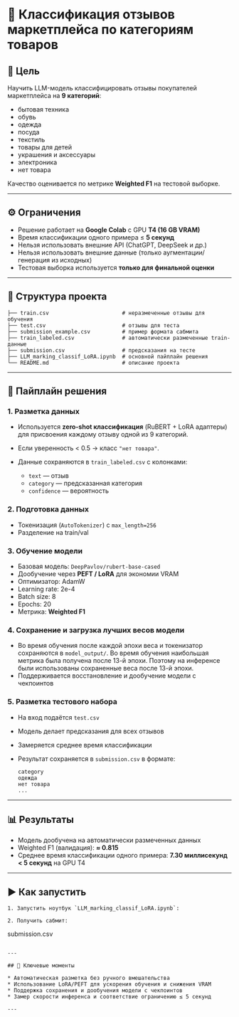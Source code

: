 # 🛒 Классификация отзывов маркетплейса по категориям товаров

## 📌 Цель

Научить LLM-модель классифицировать отзывы покупателей маркетплейса на **9 категорий**:

* бытовая техника
* обувь
* одежда
* посуда
* текстиль
* товары для детей
* украшения и аксессуары
* электроника
* нет товара

Качество оценивается по метрике **Weighted F1** на тестовой выборке.

---

## ⚙️ Ограничения

* Решение работает на **Google Colab** с GPU **T4 (16 GB VRAM)**
* Время классификации одного примера ≤ **5 секунд**
* Нельзя использовать внешние API (ChatGPT, DeepSeek и др.)
* Нельзя использовать внешние данные (только аугментации/генерация из исходных)
* Тестовая выборка используется **только для финальной оценки**

---

## 📂 Структура проекта

```
├── train.csv                       # неразмеченные отзывы для обучения
├── test.csv                        # отзывы для теста
├── submission_example.csv          # пример формата сабмита
├── train_labeled.csv               # автоматически размеченные train-данные
├── submission.csv                  # предсказания на тесте
├── LLM_marking_classif_LoRA.ipynb  # основной пайплайн решения
└── README.md                       # описание проекта
```

---

## 🚀 Пайплайн решения

### 1. Разметка данных

* Используется **zero-shot классификация** (RuBERT + LoRA адаптеры) для присвоения каждому отзыву одной из 9 категорий.
* Если уверенность < 0.5 → класс `"нет товара"`.
* Данные сохраняются в `train_labeled.csv` с колонками:

  * `text` — отзыв
  * `category` — предсказанная категория
  * `confidence` — вероятность

### 2. Подготовка данных

* Токенизация (`AutoTokenizer`) с `max_length=256`
* Разделение на train/val

### 3. Обучение модели

* Базовая модель: `DeepPavlov/rubert-base-cased`
* Дообучение через **PEFT / LoRA** для экономии VRAM
* Оптимизатор: AdamW
* Learning rate: 2e-4
* Batch size: 8
* Epochs: 20
* Метрика: **Weighted F1**

### 4. Сохранение и загрузка лучших весов модели

* Во время обучения после каждой эпохи веса и токенизатор сохраняются в `model_output/`. Во время обучения наибольшая метрика была получена после 13-й эпохи. Поэтому на инференсе были использованы сохраненные веса после 13-й эпохи.
* Поддерживается восстановление и дообучение модели с чекпоинтов

### 5. Разметка тестового набора

* На вход подаётся `test.csv`
* Модель делает предсказания для всех отзывов
* Замеряется среднее время классификации
* Результат сохраняется в `submission.csv` в формате:

  ```
  category
  одежда
  нет товара
  ...
  ```

---

## 📊 Результаты

* Модель дообучена на автоматически размеченных данных
* Weighted F1 (валидация): **≈ 0.815**
* Среднее время классификации одного примера: **7.30 миллисекунд < 5 секунд** на GPU T4

---

## ▶️ Как запустить

   ```
1. Запустить ноутбук `LLM_marking_classif_LoRA.ipynb`:

2. Получить сабмит:

   ```
   submission.csv
   ```

---

## 📌 Ключевые моменты

* Автоматическая разметка без ручного вмешательства
* Использование LoRA/PEFT для ускорения обучения и снижения VRAM
* Поддержка сохранения и дообучения модели с чекпоинтов
* Замер скорости инференса и соответствие ограничению ≤ 5 секунд

---

